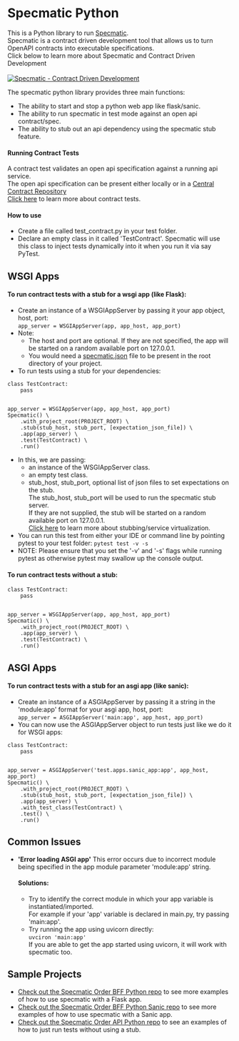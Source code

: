 # Specmatic Python
This is a Python library to run [Specmatic](https://specmatic.in).  
Specmatic is a contract driven development tool that allows us to turn OpenAPI contracts into executable specifications.
<br/>Click below to learn more about Specmatic and Contract Driven Development<br/><br/>
[![Specmatic - Contract Driven Development](https://img.youtube.com/vi/3HPgpvd8MGg/0.jpg)](https://www.youtube.com/watch?v=3HPgpvd8MGg "Specmatic - Contract Driven Development")

  The specmatic python library provides three main functions:
  - The ability to start and stop a python web app like flask/sanic.
  - The ability to run specmatic in test mode against an open api contract/spec.
  - The ability to stub out an api dependency using the specmatic stub feature.

#### Running Contract Tests
A contract test validates an open api specification against a running api service.  
The open api specification can be present either locally or in a [Central Contract Repository](https://specmatic.in/documentation/central_contract_repository.html)  
[Click here](https://specmatic.in/documentation/contract_tests.html) to learn more about contract tests.  

#### How to use
- Create a file called test_contract.py in your test folder.  
- Declare an empty class in it called 'TestContract'.
  Specmatic will use this class to inject tests dynamically into it when you run it via say PyTest.

## WSGI Apps

#### To run contract tests with a stub for a wsgi app (like Flask):  
- Create an instance of a WSGIAppServer by passing it your app object, host, port:  
``````app_server = WSGIAppServer(app, app_host, app_port)``````
- Note:
  - The host and port are optional. If they are not specified, the app will be started on a random available port on 127.0.0.1.
  - You would need a [specmatic.json](https://specmatic.in/documentation/specmatic_json.html) file to be present in the root directory of your project.
- To run tests using a stub for your dependencies:
``````
class TestContract:
    pass
    
    
app_server = WSGIAppServer(app, app_host, app_port)
Specmatic() \
    .with_project_root(PROJECT_ROOT) \
    .stub(stub_host, stub_port, [expectation_json_file]) \
    .app(app_server) \
    .test(TestContract) \
    .run()
`````` 

- In this, we are passing:
  - an instance of the WSGIAppServer class. 
  - an empty test class.
  - stub_host, stub_port, optional list of json files to set expectations on the stub.  
    The stub_host, stub_port will be used to run the specmatic stub server.   
    If they are not supplied, the stub will be started on a random available port on 127.0.0.1.    
    [Click here](https://specmatic.in/documentation/service_virtualization_tutorial.html) to learn more about stubbing/service virtualization.
-  You can run this test from either your IDE or command line by pointing pytest to your test folder:
   ``````pytest test -v -s``````  
- NOTE: Please ensure that you set the '-v' and '-s' flags while running pytest as otherwise pytest may swallow up the console output.
  

#### To run contract tests without a stub:

``````
class TestContract:
    pass
    
    
app_server = WSGIAppServer(app, app_host, app_port)
Specmatic() \
    .with_project_root(PROJECT_ROOT) \
    .app(app_server) \
    .test(TestContract) \
    .run()
``````                        

## ASGI Apps

#### To run contract tests with a stub for an asgi app (like sanic):
- Create an instance of a ASGIAppServer by passing it a string in the 'module:app' format for your asgi app, host, port:  
``````app_server = ASGIAppServer('main:app', app_host, app_port)``````
- You can now use the ASGIAppServer object to run tests just like we do it for WSGI apps:
``````
class TestContract:
    pass
    
    
app_server = ASGIAppServer('test.apps.sanic_app:app', app_host, app_port)
Specmatic() \
    .with_project_root(PROJECT_ROOT) \
    .stub(stub_host, stub_port, [expectation_json_file]) \
    .app(app_server) \
    .with_test_class(TestContract) \
    .test() \
    .run()
``````

## Common Issues
- **'Error loading ASGI app'** 
   This error occurs due to incorrect module being specified in the app module parameter 'module:app' string.
 
   #### Solutions:
   - Try to identify the correct module in which your app variable is instantiated/imported.  
     For example if your 'app' variable is declared in main.py, try passing 'main:app'.  
   - Try running the app using uvicorn directly:  
     `````` uvciron 'main:app' ``````  
     If you are able to get the app started using uvicorn, it will work with specmatic too.  

## Sample Projects
- [Check out the Specmatic Order BFF Python repo](https://github.com/znsio/specmatic-order-bff-python/) to see more examples of how to use specmatic with a Flask app.  
- [Check out the Specmatic Order BFF Python Sanic repo](https://github.com/znsio/specmatic-order-bff-python-sanic/) to see more examples of how to use specmatic with a Sanic app.  
- [Check out the Specmatic Order API Python repo](https://github.com/znsio/specmatic-order-api-python/) to see an examples of how to just run tests without using a stub.  




  

